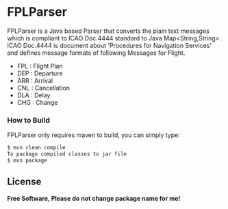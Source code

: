 # FPLParser

FPLParser is a Java based Parser that converts the plain text messages which is compliant to ICAO Doc.4444 standard to Java Map<String,String>.
ICAO Doc.4444 is document about 'Procedures for Navigation Services' and defines message formats of following Messages for Flight.
  - FPL : Flight Plan
  - DEP : Departure 
  - ARR : Arrival
  - CNL : Cancellation
  - DLA : Delay
  - CHG : Change

### How to Build

FPLParser only requires maven to build, you can simply type:

```sh
$ mvn clean compile
To package compiled classes to jar file
$ mvn package
```



License
----

**Free Software, Please do not change package name for me!**


